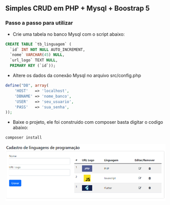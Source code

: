 ## Simples CRUD em PHP + Mysql + Boostrap 5

### Passo a passo para utilizar

* Crie uma tabela no banco Mysql com o script abaixo:

```sql
CREATE TABLE `tb_linguagem` (
  `id` INT NOT NULL AUTO_INCREMENT,
  `nome` VARCHAR(45) NULL,
  `url_logo` TEXT NULL,
  PRIMARY KEY (`id`));
```

* Altere os dados da conexão Mysql no arquivo src/config.php
```php
define("DB", array(
    'HOST'   => 'localhost',
    'DBNAME' => 'nome_banco',
    'USER'   => 'seu_usuario',
    'PASS'   => 'sua_senha',
));
```

* Baixe o projeto, ele foi construido com composer basta digitar o codigo abaixo:
```
composer install
```

![Screenshot](Print.png)
